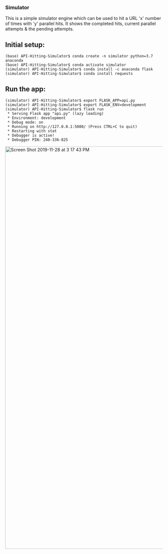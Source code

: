 ### Simulator

This is a simple simulator engine which can be used to hit a URL 'x' number of times with 'y' parallel hits. It shows the completed hits, current parallel attempts & the pending attempts.   


## Initial setup:
```
(base) API-Hitting-Simulator$ conda create -n simulator python=3.7 anaconda
(base) API-Hitting-Simulator$ conda activate simulator
(simulator) API-Hitting-Simulator$ conda install -c anaconda flask
(simulator) API-Hitting-Simulator$ conda install requests
```

## Run the app:
```
(simulator) API-Hitting-Simulator$ export FLASK_APP=api.py 
(simulator) API-Hitting-Simulator$ export FLASK_ENV=development
(simulator) API-Hitting-Simulator$ flask run
 * Serving Flask app "api.py" (lazy loading)
 * Environment: development
 * Debug mode: on
 * Running on http://127.0.0.1:5000/ (Press CTRL+C to quit)
 * Restarting with stat
 * Debugger is active!
 * Debugger PIN: 240-336-825
```


<img width="1289" alt="Screen Shot 2019-11-28 at 3 17 43 PM" src="https://user-images.githubusercontent.com/4717349/69795725-b387ca00-11f2-11ea-961e-1b3abcaf6c65.png">
